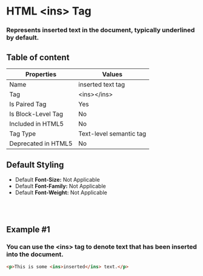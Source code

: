 # HTML &lt;ins&gt; Tag

### Represents inserted text in the document, typically underlined by default.



## Table of content


| Properties            | Values                                                               |
|---------------------|----------------------------------------------------------------------|
| Name                | inserted text tag                                                |
| Tag                 | &lt;ins&gt;&lt;/ins&gt;                                            |
| Is Paired Tag       | Yes                                                  |
| Is Block-Level Tag  | No                                |
| Included in HTML5   | No     |
| Tag Type            | Text-level semantic tag     |
| Deprecated in HTML5 | No     |


## Default Styling


-	Default **Font-Size:** Not Applicable
-	Default **Font-Family:** Not Applicable
-	Default **Font-Weight:** Not Applicable


<br>
<br>

## Example #1
### You can use the &lt;ins&gt; tag to denote text that has been inserted into the document.
```html
<p>This is some <ins>inserted</ins> text.</p>
``` 
<br>
<br>

